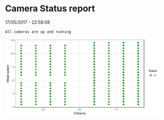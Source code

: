 Camera Status report
================
17/05/2017 - 22:58:08

    All cameras are up and running

![](camreport_files/figure-markdown_github/unnamed-chunk-2-1.png)
